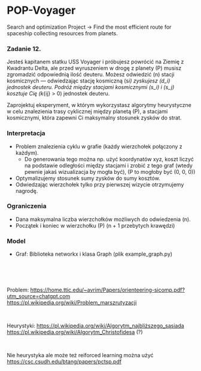 # POP-Voyager

Search and optimization Project -> Find the most efficient route for spaceship collecting resources from planets.

### Zadanie 12.

Jesteś kapitanem statku USS Voyager i próbujesz powrócić na Ziemię z Kwadrantu Delta, ale przed wyruszeniem w drogę z planety \(P\) musisz zgromadzić odpowiednią ilość deuteru. Możesz odwiedzić \(n\) stacji kosmicznych — odwiedzając stację kosmiczną \(s*i\) zyskujesz \(d_i\) jednostek deuteru. Podróż między stacjami kosmicznymi \(s_i\) i \(s_j\) kosztuje Cię \(k*{ij} > 0\) jednostek deuteru.

Zaprojektuj eksperyment, w którym wykorzystasz algorytmy heurystyczne w celu znalezienia trasy cyklicznej między planetą \(P\), a stacjami kosmicznymi, która zapewni Ci maksymalny stosunek zysków do strat.

### Interpretacja

- Problem znalezienia cyklu w grafie (każdy wierzchołek połączony z każdym).
  - Do generowania tego można np. użyć koordynatów xyz, koszt liczyć na podstawie odległości między stacjami i zrobić z tego graf (wtedy pewnie jakaś wizualizacja by mogła być), (P to mogłoby być (0, 0, 0))
- Optymalizujemy stosunek sumy zysków do sumy kosztów.
- Odwiedzając wierzchołek tylko przy pierwszej wizycie otrzymujemy nagrodę.

### Ograniczenia

- Dana maksymalna liczba wierzchołków możliwych do odwiedzenia \(n\).
- Początek i koniec w wierzchołku \(P\) (n + 1 przebytych krawędzi)

### Model

- Graf: Biblioteka networkx i klasa Graph (plik example_graph.py)

<br>
<br>
<br>

Problem:
https://home.ttic.edu/~avrim/Papers/orienteering-sicomp.pdf?utm_source=chatgpt.com
https://pl.wikipedia.org/wiki/Problem_marszrutyzacji

<br>

Heurystyki:
https://pl.wikipedia.org/wiki/Algorytm_najbliższego_sąsiada
https://pl.wikipedia.org/wiki/Algorytm_Christofidesa (?)

<br>

Nie heurystyka ale może też reiforced learning można użyć
https://csc.csudh.edu/btang/papers/pctsp.pdf
